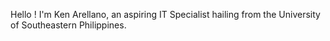 Hello ! I'm Ken Arellano, an aspiring IT Specialist hailing from the University of Southeastern Philippines.